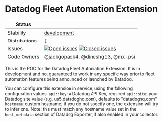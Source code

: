 # Datadog Fleet Automation Extension
<!-- status autogenerated section -->
| Status        |           |
| ------------- |-----------|
| Stability     | [development]  |
| Distributions | [] |
| Issues        | [![Open issues](https://img.shields.io/github/issues-search/open-telemetry/opentelemetry-collector-contrib?query=is%3Aissue%20is%3Aopen%20label%3Aextension%2Fdatadogfleetautomation%20&label=open&color=orange&logo=opentelemetry)](https://github.com/open-telemetry/opentelemetry-collector-contrib/issues?q=is%3Aopen+is%3Aissue+label%3Aextension%2Fdatadogfleetautomation) [![Closed issues](https://img.shields.io/github/issues-search/open-telemetry/opentelemetry-collector-contrib?query=is%3Aissue%20is%3Aclosed%20label%3Aextension%2Fdatadogfleetautomation%20&label=closed&color=blue&logo=opentelemetry)](https://github.com/open-telemetry/opentelemetry-collector-contrib/issues?q=is%3Aclosed+is%3Aissue+label%3Aextension%2Fdatadogfleetautomation) |
| [Code Owners](https://github.com/open-telemetry/opentelemetry-collector-contrib/blob/main/CONTRIBUTING.md#becoming-a-code-owner)    | [@jackgopack4](https://www.github.com/jackgopack4), [@dineshg13](https://www.github.com/dineshg13), [@mx-psi](https://www.github.com/mx-psi) |

[development]: https://github.com/open-telemetry/opentelemetry-collector/blob/main/docs/component-stability.md#development
<!-- end autogenerated section -->

This is the POC for the Datadog Fleet Automation Extension. It is in development and not guaranteed to work in any specific way prior to fleet automation features being announced or launched by Datadog.

You can configure this extension in service, using the following configuration values:
`api::key`: a Datadog API Key, required
`api::site`: your Datadog site value (e.g. us5.datadoghq.com), defaults to "datadoghq.com"
`hostname`: custom hostname; if you do not specify one, the extension will try to infer one. Note: this must match any hostname value set in the `host_metadata` section of Datadog Exporter, if also enabled in your collector.
